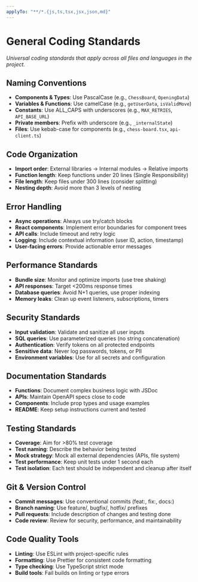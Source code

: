 ```yaml
---
applyTo: "**/*.{js,ts,tsx,jsx,json,md}"
---
```


# General Coding Standards

*Universal coding standards that apply across all files and languages in the project.*

## Naming Conventions
- **Components & Types**: Use PascalCase (e.g., `ChessBoard`, `OpeningData`)
- **Variables & Functions**: Use camelCase (e.g., `getUserData`, `isValidMove`)
- **Constants**: Use ALL_CAPS with underscores (e.g., `MAX_RETRIES`, `API_BASE_URL`)
- **Private members**: Prefix with underscore (e.g., `_internalState`)
- **Files**: Use kebab-case for components (e.g., `chess-board.tsx`, `api-client.ts`)

## Code Organization
- **Import order**: External libraries → Internal modules → Relative imports
- **Function length**: Keep functions under 20 lines (Single Responsibility)
- **File length**: Keep files under 300 lines (consider splitting)
- **Nesting depth**: Avoid more than 3 levels of nesting

## Error Handling
- **Async operations**: Always use try/catch blocks
- **React components**: Implement error boundaries for component trees
- **API calls**: Include timeout and retry logic
- **Logging**: Include contextual information (user ID, action, timestamp)
- **User-facing errors**: Provide actionable error messages

## Performance Standards
- **Bundle size**: Monitor and optimize imports (use tree shaking)
- **API responses**: Target <200ms response times
- **Database queries**: Avoid N+1 queries, use proper indexing
- **Memory leaks**: Clean up event listeners, subscriptions, timers

## Security Standards
- **Input validation**: Validate and sanitize all user inputs
- **SQL queries**: Use parameterized queries (no string concatenation)
- **Authentication**: Verify tokens on all protected endpoints
- **Sensitive data**: Never log passwords, tokens, or PII
- **Environment variables**: Use for all secrets and configuration

## Documentation Standards
- **Functions**: Document complex business logic with JSDoc
- **APIs**: Maintain OpenAPI specs close to code
- **Components**: Include prop types and usage examples
- **README**: Keep setup instructions current and tested

## Testing Standards
- **Coverage**: Aim for >80% test coverage
- **Test naming**: Describe the behavior being tested
- **Mock strategy**: Mock all external dependencies (APIs, file system)
- **Test performance**: Keep unit tests under 1 second each
- **Test isolation**: Each test should be independent and cleanup after itself

## Git & Version Control
- **Commit messages**: Use conventional commits (feat:, fix:, docs:)
- **Branch naming**: Use feature/, bugfix/, hotfix/ prefixes
- **Pull requests**: Include description of changes and testing done
- **Code review**: Review for security, performance, and maintainability

## Code Quality Tools
- **Linting**: Use ESLint with project-specific rules
- **Formatting**: Use Prettier for consistent code formatting
- **Type checking**: Use TypeScript strict mode
- **Build tools**: Fail builds on linting or type errors
